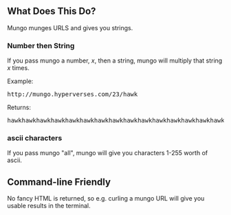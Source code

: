 ## What Does This Do?

Mungo munges URLS and gives you strings. 

### Number then String

If you pass mungo a number, *x*, then a string, mungo will multiply that string *x*
times.

Example:

<pre>http://mungo.hyperverses.com/23/hawk</pre>

Returns:

<pre>hawkhawkhawkhawkhawkhawkhawkhawkhawkhawkhawkhawkhawkhawkhawkhawkhawkhawkhawkhawkhawkhawkhawk</pre>

### ascii characters

If you pass mungo "all", mungo will give you characters 1-255 worth of ascii.

## Command-line Friendly

No fancy HTML is returned, so e.g. curling a mungo URL will give you usable results
in the terminal.
